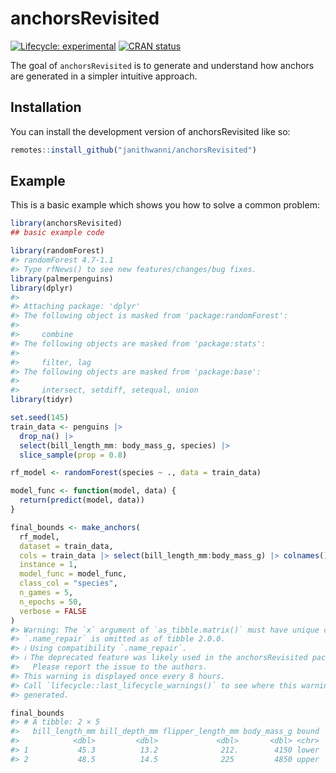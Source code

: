 
<!-- README.md is generated from README.Rmd. Please edit that file -->

# anchorsRevisited

<!-- badges: start -->

[![Lifecycle:
experimental](https://img.shields.io/badge/lifecycle-experimental-orange.svg)](https://lifecycle.r-lib.org/articles/stages.html#experimental)
[![CRAN
status](https://www.r-pkg.org/badges/version/anchorsRevisited)](https://CRAN.R-project.org/package=anchorsRevisited)
<!-- badges: end -->

The goal of `anchorsRevisited` is to generate and understand how anchors
are generated in a simpler intuitive approach.

## Installation

You can install the development version of anchorsRevisited like so:

``` r
remotes::install_github("janithwanni/anchorsRevisited")
```

## Example

This is a basic example which shows you how to solve a common problem:

``` r
library(anchorsRevisited)
## basic example code

library(randomForest)
#> randomForest 4.7-1.1
#> Type rfNews() to see new features/changes/bug fixes.
library(palmerpenguins)
library(dplyr)
#> 
#> Attaching package: 'dplyr'
#> The following object is masked from 'package:randomForest':
#> 
#>     combine
#> The following objects are masked from 'package:stats':
#> 
#>     filter, lag
#> The following objects are masked from 'package:base':
#> 
#>     intersect, setdiff, setequal, union
library(tidyr)

set.seed(145)
train_data <- penguins |> 
  drop_na() |>
  select(bill_length_mm: body_mass_g, species) |>
  slice_sample(prop = 0.8)

rf_model <- randomForest(species ~ ., data = train_data)

model_func <- function(model, data) {
  return(predict(model, data))
}

final_bounds <- make_anchors(
  rf_model,
  dataset = train_data,
  cols = train_data |> select(bill_length_mm:body_mass_g) |> colnames(),
  instance = 1,
  model_func = model_func,
  class_col = "species",
  n_games = 5,
  n_epochs = 50,
  verbose = FALSE
)
#> Warning: The `x` argument of `as_tibble.matrix()` must have unique column names if
#> `.name_repair` is omitted as of tibble 2.0.0.
#> ℹ Using compatibility `.name_repair`.
#> ℹ The deprecated feature was likely used in the anchorsRevisited package.
#>   Please report the issue to the authors.
#> This warning is displayed once every 8 hours.
#> Call `lifecycle::last_lifecycle_warnings()` to see where this warning was
#> generated.

final_bounds
#> # A tibble: 2 × 5
#>   bill_length_mm bill_depth_mm flipper_length_mm body_mass_g bound
#>            <dbl>         <dbl>             <dbl>       <dbl> <chr>
#> 1           45.3          13.2              212.        4150 lower
#> 2           48.5          14.5              225         4850 upper
```
